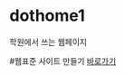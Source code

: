 # dothome1
학원에서 쓰는 웹페이지

#웹표준 사이트 만들기
<a href=https://yanghyeonsuk.github.io/dothome1/webstandard/index.html>바로가기</a>
